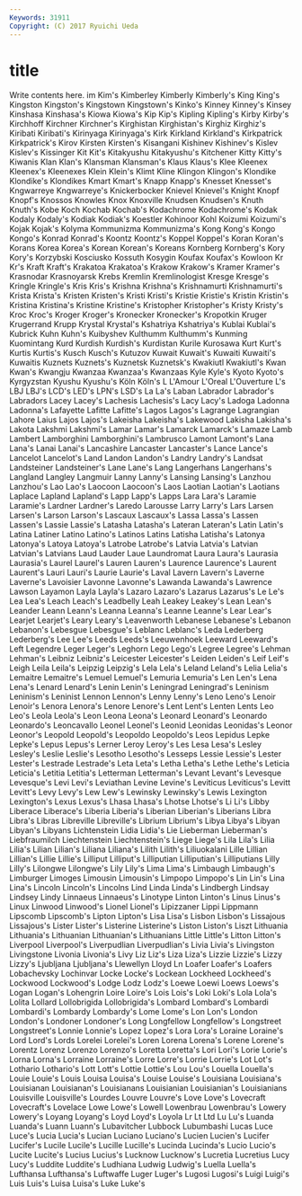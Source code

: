 ```yaml
---
Keywords: 31911 
Copyright: (C) 2017 Ryuichi Ueda
---
```


# title

Write contents here.
im Kim's Kimberley Kimberly
Kimberly's King King's Kingston Kingston's Kingstown Kingstown's Kinko's Kinney Kinney's
Kinsey Kinshasa Kinshasa's Kiowa Kiowa's Kip Kip's Kipling Kipling's Kirby
Kirby's Kirchhoff Kirchner Kirchner's Kirghistan Kirghistan's Kirghiz Kirghiz's Kiribati Kiribati's
Kirinyaga Kirinyaga's Kirk Kirkland Kirkland's Kirkpatrick Kirkpatrick's Kirov Kirsten Kirsten's
Kisangani Kishinev Kishinev's Kislev Kislev's Kissinger Kit Kit's Kitakyushu Kitakyushu's
Kitchener Kitty Kitty's Kiwanis Klan Klan's Klansman Klansman's Klaus Klaus's
Klee Kleenex Kleenex's Kleenexes Klein Klein's Klimt Kline Klingon Klingon's
Klondike Klondike's Klondikes Kmart Kmart's Knapp Knapp's Knesset Knesset's Kngwarreye
Kngwarreye's Knickerbocker Knievel Knievel's Knight Knopf Knopf's Knossos Knowles Knox
Knoxville Knudsen Knudsen's Knuth Knuth's Kobe Koch Kochab Kochab's Kodachrome
Kodachrome's Kodak Kodaly Kodaly's Kodiak Kodiak's Koestler Kohinoor Kohl Koizumi
Koizumi's Kojak Kojak's Kolyma Kommunizma Kommunizma's Kong Kong's Kongo Kongo's
Konrad Konrad's Koontz Koontz's Koppel Koppel's Koran Koran's Korans Korea
Korea's Korean Korean's Koreans Kornberg Kornberg's Kory Kory's Korzybski Kosciusko
Kossuth Kosygin Koufax Koufax's Kowloon Kr Kr's Kraft Kraft's Krakatoa
Krakatoa's Krakow Krakow's Kramer Kramer's Krasnodar Krasnoyarsk Krebs Kremlin Kremlinologist
Kresge Kresge's Kringle Kringle's Kris Kris's Krishna Krishna's Krishnamurti Krishnamurti's
Krista Krista's Kristen Kristen's Kristi Kristi's Kristie Kristie's Kristin Kristin's
Kristina Kristina's Kristine Kristine's Kristopher Kristopher's Kristy Kristy's Kroc Kroc's
Kroger Kroger's Kronecker Kronecker's Kropotkin Kruger Krugerrand Krupp Krystal Krystal's
Kshatriya Kshatriya's Kublai Kublai's Kubrick Kuhn Kuhn's Kuibyshev Kulthumm Kulthumm's
Kunming Kuomintang Kurd Kurdish Kurdish's Kurdistan Kurile Kurosawa Kurt Kurt's
Kurtis Kurtis's Kusch Kusch's Kutuzov Kuwait Kuwait's Kuwaiti Kuwaiti's Kuwaitis
Kuznets Kuznets's Kuznetsk Kuznetsk's Kwakiutl Kwakiutl's Kwan Kwan's Kwangju Kwanzaa
Kwanzaa's Kwanzaas Kyle Kyle's Kyoto Kyoto's Kyrgyzstan Kyushu Kyushu's Köln
Köln's L L'Amour L'Oreal L'Ouverture L's LBJ LBJ's LCD's LED's
LPN's LSD's La La's Laban Labrador Labrador's Labradors Lacey Lacey's
Lachesis Lachesis's Lacy Lacy's Ladoga Ladonna Ladonna's Lafayette Lafitte Lafitte's
Lagos Lagos's Lagrange Lagrangian Lahore Laius Lajos Lajos's Lakeisha Lakeisha's
Lakewood Lakisha Lakisha's Lakota Lakshmi Lakshmi's Lamar Lamar's Lamarck Lamarck's
Lamaze Lamb Lambert Lamborghini Lamborghini's Lambrusco Lamont Lamont's Lana Lana's
Lanai Lanai's Lancashire Lancaster Lancaster's Lance Lance's Lancelot Lancelot's Land
Landon Landon's Landry Landry's Landsat Landsteiner Landsteiner's Lane Lane's Lang
Langerhans Langerhans's Langland Langley Langmuir Lanny Lanny's Lansing Lansing's Lanzhou
Lanzhou's Lao Lao's Laocoon Laocoon's Laos Laotian Laotian's Laotians Laplace
Lapland Lapland's Lapp Lapp's Lapps Lara Lara's Laramie Laramie's Lardner
Lardner's Laredo Larousse Larry Larry's Lars Larsen Larsen's Larson Larson's
Lascaux Lascaux's Lassa Lassa's Lassen Lassen's Lassie Lassie's Latasha Latasha's
Lateran Lateran's Latin Latin's Latina Latiner Latino Latino's Latinos Latins
Latisha Latisha's Latonya Latonya's Latoya Latoya's Latrobe Latrobe's Latvia Latvia's
Latvian Latvian's Latvians Laud Lauder Laue Laundromat Laura Laura's Laurasia
Laurasia's Laurel Laurel's Lauren Lauren's Laurence Laurence's Laurent Laurent's Lauri
Lauri's Laurie Laurie's Laval Lavern Lavern's Laverne Laverne's Lavoisier Lavonne
Lavonne's Lawanda Lawanda's Lawrence Lawson Layamon Layla Layla's Lazaro Lazaro's
Lazarus Lazarus's Le Le's Lea Lea's Leach Leach's Leadbelly Leah
Leakey Leakey's Lean Lean's Leander Leann Leann's Leanna Leanna's Leanne
Leanne's Lear Lear's Learjet Learjet's Leary Leary's Leavenworth Lebanese Lebanese's
Lebanon Lebanon's Lebesgue Lebesgue's Leblanc Leblanc's Leda Lederberg Lederberg's Lee
Lee's Leeds Leeds's Leeuwenhoek Leeward Leeward's Left Legendre Leger Leger's
Leghorn Lego Lego's Legree Legree's Lehman Lehman's Leibniz Leibniz's Leicester
Leicester's Leiden Leiden's Leif Leif's Leigh Leila Leila's Leipzig Leipzig's
Lela Lela's Leland Leland's Lelia Lelia's Lemaitre Lemaitre's Lemuel Lemuel's
Lemuria Lemuria's Len Len's Lena Lena's Lenard Lenard's Lenin Lenin's
Leningrad Leningrad's Leninism Leninism's Leninist Lennon Lennon's Lenny Lenny's Leno
Leno's Lenoir Lenoir's Lenora Lenora's Lenore Lenore's Lent Lent's Lenten
Lents Leo Leo's Leola Leola's Leon Leona Leona's Leonard Leonard's
Leonardo Leonardo's Leoncavallo Leonel Leonel's Leonid Leonidas Leonidas's Leonor Leonor's
Leopold Leopold's Leopoldo Leopoldo's Leos Lepidus Lepke Lepke's Lepus Lepus's
Lerner Leroy Leroy's Les Lesa Lesa's Lesley Lesley's Leslie Leslie's
Lesotho Lesotho's Lesseps Lessie Lessie's Lester Lester's Lestrade Lestrade's Leta
Leta's Letha Letha's Lethe Lethe's Leticia Leticia's Letitia Letitia's Letterman
Letterman's Levant Levant's Levesque Levesque's Levi Levi's Leviathan Levine Levine's
Leviticus Leviticus's Levitt Levitt's Levy Levy's Lew Lew's Lewinsky Lewinsky's
Lewis Lexington Lexington's Lexus Lexus's Lhasa Lhasa's Lhotse Lhotse's Li
Li's Libby Liberace Liberace's Liberia Liberia's Liberian Liberian's Liberians Libra
Libra's Libras Libreville Libreville's Librium Librium's Libya Libya's Libyan Libyan's
Libyans Lichtenstein Lidia Lidia's Lie Lieberman Lieberman's Liebfraumilch Liechtenstein Liechtenstein's
Liege Liege's Lila Lila's Lilia Lilia's Lilian Lilian's Liliana Liliana's
Lilith Lilith's Liliuokalani Lille Lillian Lillian's Lillie Lillie's Lilliput Lilliput's
Lilliputian Lilliputian's Lilliputians Lilly Lilly's Lilongwe Lilongwe's Lily Lily's Lima
Lima's Limbaugh Limbaugh's Limburger Limoges Limousin Limousin's Limpopo Limpopo's Lin
Lin's Lina Lina's Lincoln Lincoln's Lincolns Lind Linda Linda's Lindbergh
Lindsay Lindsey Lindy Linnaeus Linnaeus's Linotype Linton Linton's Linus Linus's
Linux Linwood Linwood's Lionel Lionel's Lipizzaner Lippi Lippmann Lipscomb Lipscomb's
Lipton Lipton's Lisa Lisa's Lisbon Lisbon's Lissajous Lissajous's Lister Lister's
Listerine Listerine's Liston Liston's Liszt Lithuania Lithuania's Lithuanian Lithuanian's Lithuanians
Little Little's Litton Litton's Liverpool Liverpool's Liverpudlian Liverpudlian's Livia Livia's
Livingston Livingstone Livonia Livonia's Livy Liz Liz's Liza Liza's Lizzie
Lizzie's Lizzy Lizzy's Ljubljana Ljubljana's Llewellyn Lloyd Ln Loafer Loafer's
Loafers Lobachevsky Lochinvar Locke Locke's Lockean Lockheed Lockheed's Lockwood Lockwood's
Lodge Lodz Lodz's Loewe Loewi Loews Loews's Logan Logan's Lohengrin
Loire Loire's Lois Lois's Loki Loki's Lola Lola's Lolita Lollard
Lollobrigida Lollobrigida's Lombard Lombard's Lombardi Lombardi's Lombardy Lombardy's Lome Lome's
Lon Lon's London London's Londoner Londoner's Long Longfellow Longfellow's Longstreet
Longstreet's Lonnie Lonnie's Lopez Lopez's Lora Lora's Loraine Loraine's Lord
Lord's Lords Lorelei Lorelei's Loren Lorena Lorena's Lorene Lorene's Lorentz
Lorenz Lorenzo Lorenzo's Loretta Loretta's Lori Lori's Lorie Lorie's Lorna
Lorna's Lorraine Lorraine's Lorre Lorre's Lorrie Lorrie's Lot Lot's Lothario
Lothario's Lott Lott's Lottie Lottie's Lou Lou's Louella Louella's Louie
Louie's Louis Louisa Louisa's Louise Louise's Louisiana Louisiana's Louisianan Louisianan's
Louisianans Louisianian Louisianian's Louisianians Louisville Louisville's Lourdes Louvre Louvre's Love
Love's Lovecraft Lovecraft's Lovelace Lowe Lowe's Lowell Lowenbrau Lowenbrau's Lowery
Lowery's Loyang Loyang's Loyd Loyd's Loyola Lr Lt Ltd Lu
Lu's Luanda Luanda's Luann Luann's Lubavitcher Lubbock Lubumbashi Lucas Luce
Luce's Lucia Lucia's Lucian Luciano Luciano's Lucien Lucien's Lucifer Lucifer's
Lucile Lucile's Lucille Lucille's Lucinda Lucinda's Lucio Lucio's Lucite Lucite's
Lucius Lucius's Lucknow Lucknow's Lucretia Lucretius Lucy Lucy's Luddite Luddite's
Ludhiana Ludwig Ludwig's Luella Luella's Lufthansa Lufthansa's Luftwaffe Luger Luger's
Lugosi Lugosi's Luigi Luigi's Luis Luis's Luisa Luisa's Luke Luke's
